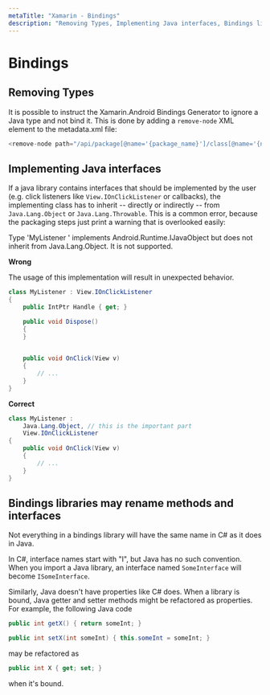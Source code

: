 ```yaml
---
metaTitle: "Xamarin - Bindings"
description: "Removing Types, Implementing Java interfaces, Bindings libraries may rename methods and interfaces"
---
```


# Bindings



## Removing Types


It is possible to instruct the Xamarin.Android Bindings Generator to ignore a Java type and not bind it. This is done by adding a `remove-node` XML element to the metadata.xml file:

```cs
<remove-node path="/api/package[@name='{package_name}']/class[@name='{name}']" />

```



## Implementing Java interfaces


If a java library contains interfaces that should be implemented by the user (e.g. click listeners like `View.IOnClickListener` or callbacks), the implementing class has to inherit -- directly or indirectly -- from `Java.Lang.Object` or `Java.Lang.Throwable`. This is a common error, because the packaging steps just print a warning that is overlooked easily:

> 
Type 'MyListener ' implements Android.Runtime.IJavaObject but does not inherit from Java.Lang.Object. It is not supported.


**Wrong**

The usage of this implementation will result in unexpected behavior.

```cs
class MyListener : View.IOnClickListener
{
    public IntPtr Handle { get; }

    public void Dispose()
    {            
    }

    
    public void OnClick(View v)
    {
        // ...
    }
}

```

**Correct**

```cs
class MyListener : 
    Java.Lang.Object, // this is the important part
    View.IOnClickListener
{       
    public void OnClick(View v)
    {
        // ...
    }
}

```



## Bindings libraries may rename methods and interfaces


Not everything in a bindings library will have the same name in C# as it does in Java.

In C#, interface names start with "I", but Java has no such convention. When you import a Java library, an interface named `SomeInterface` will become `ISomeInterface`.

Similarly, Java doesn't have properties like C# does. When a library is bound, Java getter and setter methods might be refactored as properties. For example, the following Java code

```cs
public int getX() { return someInt; }

public int setX(int someInt) { this.someInt = someInt; }

```

may be refactored as

```cs
public int X { get; set; }

```

when it's bound.

